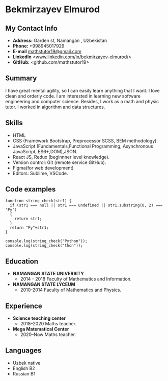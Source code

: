 # Bekmirzayev Elmurod

## My Contact Info

- **Address:** Garden st, Namangan , Uzbekistan
- **Phone:** +998945017929
- **E-mail** <mathstutor19@gmail.com>
- **LinkedIn** <www.linkedin.com/in/bekmirzayev-elmurod/>
- **GitHub:** <github.com/mathstutor19>

## Summary

I have great mental agility, so I can easily learn anything that I want. I love clean and orderly code. I am interested in learning new software engineering and computer science. Besides, I work as a math and physic tutor. I worked in algorithm and data structures.

## Skills

- HTML
- CSS (Framework Bootstrap, Preprocessor SCSS, BEM methodology).
- JavaScript (Fundamentals,Functional Programming, Asynchronous JavaScript, ES6+,DOM),JSON.
- React JS, Redux (beginnner level knowledge).
- Version control: Git (remote service GitHub).
- Figma(for web development)
- Editors: Sublime, VSCode.

## Code examples

```
function string_check(str1) {
  if (str1 === null || str1 === undefined || str1.substring(0, 2) === 'Py')
  {
    return str1;
  }
  return "Py"+str1;
}

console.log(string_check("Python"));
console.log(string_check("thon"));
```

## Education

- **NAMANGAN STATE UNIVERSITY**
  - 2014 - 2018 Faculty of Mathematics and Information.
- **NAMANGAN STATE LYCEUM**
  - 2010-2014 Faculty of Mathematics and Physics.

## Experience

- **Science teaching center**
  - 2018–2020 Maths teacher.
- **Mega Matematical Center**
  - 2020–Now Maths teacher.

## Languages

- Uzbek native
- English B2
- Russian B1
